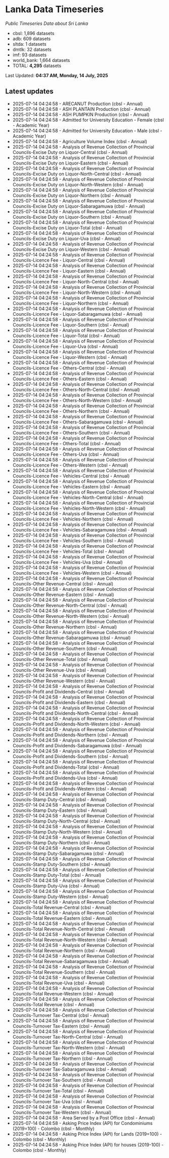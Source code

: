 # Lanka Data Timeseries
*Public Timeseries Data about Sri Lanka*

* cbsl: 1,896 datasets
* adb: 609 datasets
* sltda: 1 datasets
* dmtlk: 32 datasets
* imf: 93 datasets
* world_bank: 1,664 datasets
* TOTAL: **4,295** datasets

Last Updated: **04:37 AM, Monday, 14 July, 2025**

## Latest updates

* 2025-07-14 04:24:58 - ARECANUT Production (cbsl - Annual)
* 2025-07-14 04:24:58 - ASH PLANTAIN Production (cbsl - Annual)
* 2025-07-14 04:24:58 - ASH PUMPKIN Production (cbsl - Annual)
* 2025-07-14 04:24:58 - Admitted for University Education - Female (cbsl - Academic Year)
* 2025-07-14 04:24:58 - Admitted for University Education - Male (cbsl - Academic Year)
* 2025-07-14 04:24:58 - Agriculture Volume Index (cbsl - Annual)
* 2025-07-14 04:24:58 - Analysis of Revenue Collection of Provincial Councils-Excise Duty on Liquor-Central (cbsl - Annual)
* 2025-07-14 04:24:58 - Analysis of Revenue Collection of Provincial Councils-Excise Duty on Liquor-Eastern (cbsl - Annual)
* 2025-07-14 04:24:58 - Analysis of Revenue Collection of Provincial Councils-Excise Duty on Liquor-North-Central (cbsl - Annual)
* 2025-07-14 04:24:58 - Analysis of Revenue Collection of Provincial Councils-Excise Duty on Liquor-North-Western (cbsl - Annual)
* 2025-07-14 04:24:58 - Analysis of Revenue Collection of Provincial Councils-Excise Duty on Liquor-Northern (cbsl - Annual)
* 2025-07-14 04:24:58 - Analysis of Revenue Collection of Provincial Councils-Excise Duty on Liquor-Sabaragamuwa (cbsl - Annual)
* 2025-07-14 04:24:58 - Analysis of Revenue Collection of Provincial Councils-Excise Duty on Liquor-Southern (cbsl - Annual)
* 2025-07-14 04:24:58 - Analysis of Revenue Collection of Provincial Councils-Excise Duty on Liquor-Total (cbsl - Annual)
* 2025-07-14 04:24:58 - Analysis of Revenue Collection of Provincial Councils-Excise Duty on Liquor-Uva (cbsl - Annual)
* 2025-07-14 04:24:58 - Analysis of Revenue Collection of Provincial Councils-Excise Duty on Liquor-Western (cbsl - Annual)
* 2025-07-14 04:24:58 - Analysis of Revenue Collection of Provincial Councils-Licence Fee - Liquor-Central (cbsl - Annual)
* 2025-07-14 04:24:58 - Analysis of Revenue Collection of Provincial Councils-Licence Fee - Liquor-Eastern (cbsl - Annual)
* 2025-07-14 04:24:58 - Analysis of Revenue Collection of Provincial Councils-Licence Fee - Liquor-North-Central (cbsl - Annual)
* 2025-07-14 04:24:58 - Analysis of Revenue Collection of Provincial Councils-Licence Fee - Liquor-North-Western (cbsl - Annual)
* 2025-07-14 04:24:58 - Analysis of Revenue Collection of Provincial Councils-Licence Fee - Liquor-Northern (cbsl - Annual)
* 2025-07-14 04:24:58 - Analysis of Revenue Collection of Provincial Councils-Licence Fee - Liquor-Sabaragamuwa (cbsl - Annual)
* 2025-07-14 04:24:58 - Analysis of Revenue Collection of Provincial Councils-Licence Fee - Liquor-Southern (cbsl - Annual)
* 2025-07-14 04:24:58 - Analysis of Revenue Collection of Provincial Councils-Licence Fee - Liquor-Total (cbsl - Annual)
* 2025-07-14 04:24:58 - Analysis of Revenue Collection of Provincial Councils-Licence Fee - Liquor-Uva (cbsl - Annual)
* 2025-07-14 04:24:58 - Analysis of Revenue Collection of Provincial Councils-Licence Fee - Liquor-Western (cbsl - Annual)
* 2025-07-14 04:24:58 - Analysis of Revenue Collection of Provincial Councils-Licence Fee - Others-Central (cbsl - Annual)
* 2025-07-14 04:24:58 - Analysis of Revenue Collection of Provincial Councils-Licence Fee - Others-Eastern (cbsl - Annual)
* 2025-07-14 04:24:58 - Analysis of Revenue Collection of Provincial Councils-Licence Fee - Others-North-Central (cbsl - Annual)
* 2025-07-14 04:24:58 - Analysis of Revenue Collection of Provincial Councils-Licence Fee - Others-North-Western (cbsl - Annual)
* 2025-07-14 04:24:58 - Analysis of Revenue Collection of Provincial Councils-Licence Fee - Others-Northern (cbsl - Annual)
* 2025-07-14 04:24:58 - Analysis of Revenue Collection of Provincial Councils-Licence Fee - Others-Sabaragamuwa (cbsl - Annual)
* 2025-07-14 04:24:58 - Analysis of Revenue Collection of Provincial Councils-Licence Fee - Others-Southern (cbsl - Annual)
* 2025-07-14 04:24:58 - Analysis of Revenue Collection of Provincial Councils-Licence Fee - Others-Total (cbsl - Annual)
* 2025-07-14 04:24:58 - Analysis of Revenue Collection of Provincial Councils-Licence Fee - Others-Uva (cbsl - Annual)
* 2025-07-14 04:24:58 - Analysis of Revenue Collection of Provincial Councils-Licence Fee - Others-Western (cbsl - Annual)
* 2025-07-14 04:24:58 - Analysis of Revenue Collection of Provincial Councils-Licence Fee - Vehicles-Central (cbsl - Annual)
* 2025-07-14 04:24:58 - Analysis of Revenue Collection of Provincial Councils-Licence Fee - Vehicles-Eastern (cbsl - Annual)
* 2025-07-14 04:24:58 - Analysis of Revenue Collection of Provincial Councils-Licence Fee - Vehicles-North-Central (cbsl - Annual)
* 2025-07-14 04:24:58 - Analysis of Revenue Collection of Provincial Councils-Licence Fee - Vehicles-North-Western (cbsl - Annual)
* 2025-07-14 04:24:58 - Analysis of Revenue Collection of Provincial Councils-Licence Fee - Vehicles-Northern (cbsl - Annual)
* 2025-07-14 04:24:58 - Analysis of Revenue Collection of Provincial Councils-Licence Fee - Vehicles-Sabaragamuwa (cbsl - Annual)
* 2025-07-14 04:24:58 - Analysis of Revenue Collection of Provincial Councils-Licence Fee - Vehicles-Southern (cbsl - Annual)
* 2025-07-14 04:24:58 - Analysis of Revenue Collection of Provincial Councils-Licence Fee - Vehicles-Total (cbsl - Annual)
* 2025-07-14 04:24:58 - Analysis of Revenue Collection of Provincial Councils-Licence Fee - Vehicles-Uva (cbsl - Annual)
* 2025-07-14 04:24:58 - Analysis of Revenue Collection of Provincial Councils-Licence Fee - Vehicles-Western (cbsl - Annual)
* 2025-07-14 04:24:58 - Analysis of Revenue Collection of Provincial Councils-Other Revenue-Central (cbsl - Annual)
* 2025-07-14 04:24:58 - Analysis of Revenue Collection of Provincial Councils-Other Revenue-Eastern (cbsl - Annual)
* 2025-07-14 04:24:58 - Analysis of Revenue Collection of Provincial Councils-Other Revenue-North-Central (cbsl - Annual)
* 2025-07-14 04:24:58 - Analysis of Revenue Collection of Provincial Councils-Other Revenue-North-Western (cbsl - Annual)
* 2025-07-14 04:24:58 - Analysis of Revenue Collection of Provincial Councils-Other Revenue-Northern (cbsl - Annual)
* 2025-07-14 04:24:58 - Analysis of Revenue Collection of Provincial Councils-Other Revenue-Sabaragamuwa (cbsl - Annual)
* 2025-07-14 04:24:58 - Analysis of Revenue Collection of Provincial Councils-Other Revenue-Southern (cbsl - Annual)
* 2025-07-14 04:24:58 - Analysis of Revenue Collection of Provincial Councils-Other Revenue-Total (cbsl - Annual)
* 2025-07-14 04:24:58 - Analysis of Revenue Collection of Provincial Councils-Other Revenue-Uva (cbsl - Annual)
* 2025-07-14 04:24:58 - Analysis of Revenue Collection of Provincial Councils-Other Revenue-Western (cbsl - Annual)
* 2025-07-14 04:24:58 - Analysis of Revenue Collection of Provincial Councils-Profit and Dividends-Central (cbsl - Annual)
* 2025-07-14 04:24:58 - Analysis of Revenue Collection of Provincial Councils-Profit and Dividends-Eastern (cbsl - Annual)
* 2025-07-14 04:24:58 - Analysis of Revenue Collection of Provincial Councils-Profit and Dividends-North-Central (cbsl - Annual)
* 2025-07-14 04:24:58 - Analysis of Revenue Collection of Provincial Councils-Profit and Dividends-North-Western (cbsl - Annual)
* 2025-07-14 04:24:58 - Analysis of Revenue Collection of Provincial Councils-Profit and Dividends-Northern (cbsl - Annual)
* 2025-07-14 04:24:58 - Analysis of Revenue Collection of Provincial Councils-Profit and Dividends-Sabaragamuwa (cbsl - Annual)
* 2025-07-14 04:24:58 - Analysis of Revenue Collection of Provincial Councils-Profit and Dividends-Southern (cbsl - Annual)
* 2025-07-14 04:24:58 - Analysis of Revenue Collection of Provincial Councils-Profit and Dividends-Total (cbsl - Annual)
* 2025-07-14 04:24:58 - Analysis of Revenue Collection of Provincial Councils-Profit and Dividends-Uva (cbsl - Annual)
* 2025-07-14 04:24:58 - Analysis of Revenue Collection of Provincial Councils-Profit and Dividends-Western (cbsl - Annual)
* 2025-07-14 04:24:58 - Analysis of Revenue Collection of Provincial Councils-Stamp Duty-Central (cbsl - Annual)
* 2025-07-14 04:24:58 - Analysis of Revenue Collection of Provincial Councils-Stamp Duty-Eastern (cbsl - Annual)
* 2025-07-14 04:24:58 - Analysis of Revenue Collection of Provincial Councils-Stamp Duty-North-Central (cbsl - Annual)
* 2025-07-14 04:24:58 - Analysis of Revenue Collection of Provincial Councils-Stamp Duty-North-Western (cbsl - Annual)
* 2025-07-14 04:24:58 - Analysis of Revenue Collection of Provincial Councils-Stamp Duty-Northern (cbsl - Annual)
* 2025-07-14 04:24:58 - Analysis of Revenue Collection of Provincial Councils-Stamp Duty-Sabaragamuwa (cbsl - Annual)
* 2025-07-14 04:24:58 - Analysis of Revenue Collection of Provincial Councils-Stamp Duty-Southern (cbsl - Annual)
* 2025-07-14 04:24:58 - Analysis of Revenue Collection of Provincial Councils-Stamp Duty-Total (cbsl - Annual)
* 2025-07-14 04:24:58 - Analysis of Revenue Collection of Provincial Councils-Stamp Duty-Uva (cbsl - Annual)
* 2025-07-14 04:24:58 - Analysis of Revenue Collection of Provincial Councils-Stamp Duty-Western (cbsl - Annual)
* 2025-07-14 04:24:58 - Analysis of Revenue Collection of Provincial Councils-Total Revenue-Central (cbsl - Annual)
* 2025-07-14 04:24:58 - Analysis of Revenue Collection of Provincial Councils-Total Revenue-Eastern (cbsl - Annual)
* 2025-07-14 04:24:58 - Analysis of Revenue Collection of Provincial Councils-Total Revenue-North-Central (cbsl - Annual)
* 2025-07-14 04:24:58 - Analysis of Revenue Collection of Provincial Councils-Total Revenue-North-Western (cbsl - Annual)
* 2025-07-14 04:24:58 - Analysis of Revenue Collection of Provincial Councils-Total Revenue-Northern (cbsl - Annual)
* 2025-07-14 04:24:58 - Analysis of Revenue Collection of Provincial Councils-Total Revenue-Sabaragamuwa (cbsl - Annual)
* 2025-07-14 04:24:58 - Analysis of Revenue Collection of Provincial Councils-Total Revenue-Southern (cbsl - Annual)
* 2025-07-14 04:24:58 - Analysis of Revenue Collection of Provincial Councils-Total Revenue-Uva (cbsl - Annual)
* 2025-07-14 04:24:58 - Analysis of Revenue Collection of Provincial Councils-Total Revenue-Western (cbsl - Annual)
* 2025-07-14 04:24:58 - Analysis of Revenue Collection of Provincial Councils-Total Revenue (cbsl - Annual)
* 2025-07-14 04:24:58 - Analysis of Revenue Collection of Provincial Councils-Turnover Tax-Central (cbsl - Annual)
* 2025-07-14 04:24:58 - Analysis of Revenue Collection of Provincial Councils-Turnover Tax-Eastern (cbsl - Annual)
* 2025-07-14 04:24:58 - Analysis of Revenue Collection of Provincial Councils-Turnover Tax-North-Central (cbsl - Annual)
* 2025-07-14 04:24:58 - Analysis of Revenue Collection of Provincial Councils-Turnover Tax-North-Western (cbsl - Annual)
* 2025-07-14 04:24:58 - Analysis of Revenue Collection of Provincial Councils-Turnover Tax-Northern (cbsl - Annual)
* 2025-07-14 04:24:58 - Analysis of Revenue Collection of Provincial Councils-Turnover Tax-Sabaragamuwa (cbsl - Annual)
* 2025-07-14 04:24:58 - Analysis of Revenue Collection of Provincial Councils-Turnover Tax-Southern (cbsl - Annual)
* 2025-07-14 04:24:58 - Analysis of Revenue Collection of Provincial Councils-Turnover Tax-Total (cbsl - Annual)
* 2025-07-14 04:24:58 - Analysis of Revenue Collection of Provincial Councils-Turnover Tax-Uva (cbsl - Annual)
* 2025-07-14 04:24:58 - Analysis of Revenue Collection of Provincial Councils-Turnover Tax-Western (cbsl - Annual)
* 2025-07-14 04:24:58 - Area Served by a Post Office (cbsl - Annual)
* 2025-07-14 04:24:58 - Asking Price Index (API) for Condominiums (2019=100) - Colombo (cbsl - Monthly)
* 2025-07-14 04:24:58 - Asking Price Index (API) for Lands (2019=100) - Colombo (cbsl - Monthly)
* 2025-07-14 04:24:58 - Asking Price Index (API) for houses (2019-100) - Colombo (cbsl - Monthly)